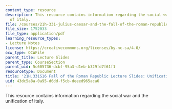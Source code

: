 ```yaml
---
content_type: resource
description: This resource contains information regarding the social war and the unification
  of italy.
file: /courses/21h-331-julius-caesar-and-the-fall-of-the-roman-republic-spring-2016/43dc5a8a0a95d6ddf5cbdeeed965aca6_MIT21H_33S16_SocialWar.pdf
file_size: 1752033
file_type: application/pdf
learning_resource_types:
- Lecture Notes
license: https://creativecommons.org/licenses/by-nc-sa/4.0/
ocw_type: OCWFile
parent_title: Lecture Slides
parent_type: CourseSection
parent_uid: 5c605736-dcbf-95a3-d1eb-b329fd7f61f1
resourcetype: Document
title: '21H.331S16 Fall of the Roman Republic Lecture Slides: Unification of Italy'
uid: 43dc5a8a-0a95-d6dd-f5cb-deeed965aca6
---
```

This resource contains information regarding the social war and the unification of italy.